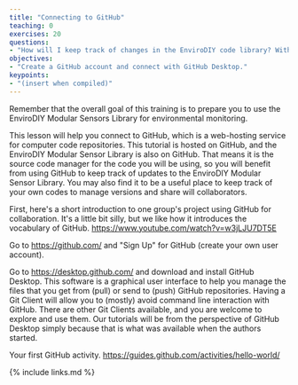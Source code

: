 ```yaml
---
title: "Connecting to GitHub"
teaching: 0
exercises: 20
questions:
- "How will I keep track of changes in the EnviroDIY code library? With all the library dependencies, how do I share my code with collaborators?"
objectives:
- "Create a GitHub account and connect with GitHub Desktop."
keypoints:
- "(insert when compiled)"
---
```

Remember that the overall goal of this training is to prepare you to use the EnviroDIY Modular Sensors Library for environmental monitoring.  

This lesson will help you connect to GitHub, which is a web-hosting service for computer code repositories. This tutorial is hosted on GitHub, and the EnviroDIY Modular Sensor Library is also on GitHub. That means it is the source code manager for the code you will be using, so you will benefit from using GitHub to keep track of updates to the EnviroDIY Modular Sensor Library. You may also find it to be a useful place to keep track of your own codes to manage versions and share will collaborators.

First, here's a short introduction to one group's project using GitHub for collaboration. It's a little bit silly, but we like how it introduces the vocabulary of GitHub.
https://www.youtube.com/watch?v=w3jLJU7DT5E

Go to https://github.com/ and "Sign Up" for GitHub (create your own user account).

Go to https://desktop.github.com/ and download and install GitHub Desktop. This software is a graphical user interface to help you manage the files that you get from (pull) or send to (push) GitHub repositories. Having a Git Client will allow you to (mostly) avoid command line interaction with GitHub. There are other Git Clients available, and you are welcome to explore and use them. Our tutorials will be from the perspective of GitHub Desktop simply because that is what was available when the authors started.

Your first GitHub activity. 
https://guides.github.com/activities/hello-world/


{% include links.md %}
